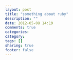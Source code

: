```yaml
---
layout: post
title: "something about ruby"
description: ""
date: 2012-05-08 14:19
comments: true
categories: 
category: 
tags: []
sharing: true
footer: false
---
```

